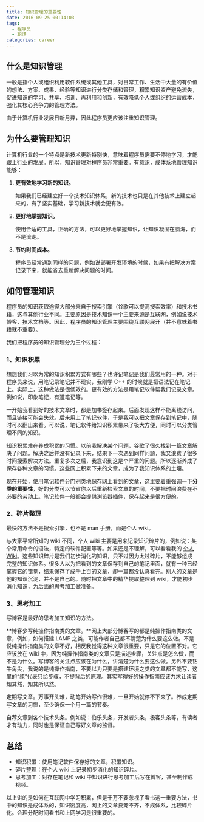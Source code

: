 ```yaml
---
title: 知识管理的重要性
date: 2016-09-25 00:14:03
tags:
  - 程序员
  - 职场
categories: career
---
```


## 什么是知识管理

一般是指个人或组织利用软件系统或其他工具，对日常工作、生活中大量的有价值的想法、方案、成果、经验等知识进行分类存储和管理，积累知识资产避免流失，促进知识的学习、共享、培训、再利用和创新，有效降低个人或组织的运营成本，强化其核心竞争力的管理方法。

由于计算机行业发展日新月异，因此程序员更应该注重知识管理。

## 为什么要管理知识

计算机行业的一个特点是新技术更新特别快，意味着程序员需要不停地学习，才能跟上行业的发展。所以，知识管理对程序员非常重要。有意识，成体系地管理知识能够：

1. **更有效地学习新的知识。**

   如果我们已经建立好一个技术知识体系，新的技术也只是在其他技术上建立起来的，有了坚实基础，学习新技术就会更有效。

2. **更好地掌握知识。**

   使用合适的工具，正确的方法，可以更好地掌握知识，让知识凝固在脑海，而不是流走。

3. **节约时间成本。**

   程序员经常遇到同样的问题，例如说部署开发环境的时候，如果有把解决方案记录下来，就能省去重新解决问题的时间。

## 如何管理知识

程序员的知识获取途径大部分来自于搜索引擎（谷歌可以提高搜索效率）和技术书籍，这与其他行业不同。主要原因是技术知识一个主要来源是互联网，例如说技术博客，技术文档等。因此，程序员的知识管理主要围绕互联网展开（并不意味着书籍就不重要）。

我们把程序员的知识管理分为三个过程：

### 1、知识积累

想想我们习以为常的知识积累方式有哪些？也许记笔记是我们最常用的一种。对于程序员来说，用笔记录笔记并不现实，我刚学 C++ 的时候就是把语法记在笔记上。实际上，这种做法是很低效的。更有效的方法是用笔记软件帮我们记录文章。例如说，印象笔记，有道笔记等。

一开始我看到好的技术文章时，都是加书签存起来。后面发现这样不能离线访问，而且链接可能会失效。后来用上了笔记软件，于是我可以把文章保存到笔记中，随时可以翻出来看。可以说，笔记软件给知识积累带来了极大方便，同时可以分类管理不同的知识。

知识积累难在养成积累的习惯。以前我解决某个问题，谷歌了很久找到一篇文章解决了问题。解决之后并没有记录下来，结果下一次遇到同样问题，我又浪费了很多时间搜索解决方法。重复多次之后，我意识到这是个严重的问题。所以逐渐养成了保存各种文章的习惯。这些网上积累下来的文章，成为了我知识体系的土壤。

现在开始，使用笔记软件分门别类地保存网上看到的文章，这里要着重强调一下**分类的重要性**，好的分类可以节省你以后重新检索文章的时间，不要把时间浪费在不必要的劳动上。笔记软件一般都会提供浏览器插件，保存起来是很方便的。

### 2、碎片整理

最快的方法不是搜索引擎，也不是 man 手册，而是个人 wiki。

与大家平常所知的 wiki 不同，个人 wiki 主要是用来记录知识碎片的，例如说：某个常用命令的语法，特定的软件配置等等。如果还是不理解，可以看看我的 [个人 Wiki](https://getiot.tech)。这些知识碎片是我们初步消化的知识，只不过因为太过碎片，不能够组成完整的知识体系。很多人以为把看到的文章保存到自己的笔记里面，就有一种已经掌握它的错觉，结果保存了成千上百的文章，却一篇都没认真看完。别人的文章是他的知识沉淀，并不是自己的。随时把文章中的精华提取整理到 wiki，才能初步消化知识，为后面的思考加工做准备。

### 3、思考加工

写博客是最好的思考加工知识的方法。

**博客少写纯操作指南类的文章。**网上大部分博客写的都是纯操作指南类的文章，例如，如何搭建 LAMP 之类，可能作者自己都不清楚为什么要这么做。不是说纯操作指南类的文章不好，相反我觉得这种文章很重要，只是它的位置不对。它应该放在 wiki 中，因为纯操作指南类的文章只是描述步骤，关注点是怎么做，而不是为什么。写博客的关注点应该在为什么，讲清楚为什么要这么做。另外不要钻牛角尖，我说的是纯操作指南，不要以为只要是搭建环境之类的文章都不能写，这里的“纯”代表只给步骤，不提背后的原理。其实写得好的操作指南应该力求让读者知其然，知其所以然。

定期写文章。万事开头难，动笔开始写作很难，一旦开始就停不下来了。养成定期写文章的习惯，至少确保一个月一篇的节奏。

自荐文章到各个技术头条。例如说：伯乐头条，开发者头条，极客头条等，有读者才有动力，同时也是保证自己写好文章的监督。

## 总结

- 知识积累：使用笔记软件保存好的文章，积累知识。
- 碎片整理：在个人 wiki 上记录初步消化的知识碎片。
- 思考加工：对存在笔记和 wiki 中知识进行思考加工后写在博客，甚至制作成视频。

以上讲的是如何在互联网中学习积累，但是千万不要忽视了看书这一重要方法，书中的知识是成体系的，知识密度高，网上的文章良莠不齐，不成体系，比较碎片化。合理分配时间看书和上网学习是很重要的。

